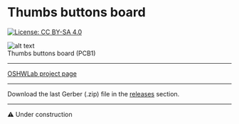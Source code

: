 # Thumbs buttons board

[![License: CC BY-SA 4.0](https://img.shields.io/badge/License-CC%20BY--SA%204.0-lightgrey.svg)](https://creativecommons.org/licenses/by-sa/4.0/)

![alt text](https://github.com/Openpipes-org/Thumbs_buttons_PCB/blob/main/images/thumbs_buttons-pcb1.png)
<br>
Thumbs buttons board (PCB1)

<hr>
<a href="https://oshwlab.com/bonninr/thumb_buttons">OSHWLab project page</a>

<hr>
Download the last Gerber (.zip) file in the <a href="https://github.com/Openpipes-org/Thumbs_buttons_PCB/releases">releases</a> section.
<hr>

⚠️ Under construction
